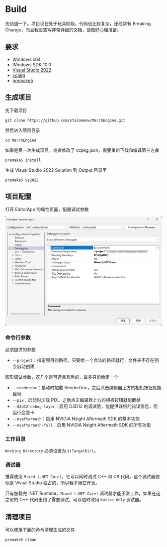 # Build

先劝退一下。项目现在处于玩具阶段，代码也比较复杂，还经常有 Breaking Change，而且我没空写非常详细的文档，请做好心理准备。

## 要求

- Windows x64
- Windows SDK 10.0
- [Visual Studio 2022](https://visualstudio.microsoft.com/zh-hans/vs/)
- [vcpkg](https://github.com/microsoft/vcpkg)
- [premake5](https://premake.github.io/)

## 生成项目

先下载项目

``` shell
git clone https://github.com/stalomeow/MarchEngine.git
```

然后进入项目目录

``` shell
cd MarchEngine
```

如果是第一次生成项目，或者修改了 vcpkg.json，需要重新下载和编译第三方库

``` shell
premake5 install
```

生成 Visual Studio 2022 Solution 到 Output 目录里

``` shell
premake5 vs2022
```

## 项目配置

打开 EditorApp 的属性页面，配置调试参数

<p align="center"><img src="Attachments/debugging.png"></p>

### 命令行参数

必须提供的参数

- `--project`：指定项目的路径，只要给一个合法的路径就行，文件夹不存在则会自动创建

图形调试参数，这几个是可选且互斥的，最多只能给定一个

- `--renderdoc`：启动时加载 RenderDoc，之后点击编辑器上方的相机按钮就能截帧
- `--pix`：启动时加载 PIX，之后点击编辑器上方的相机按钮就能截帧
- `--d3d12-debug-layer`：启用 D3D12 的调试层，能提供详细的错误信息，但运行会变卡
- `--nvaftermath`：启用 NVIDIA Nsight Aftermath SDK 的基本功能
- `--nvaftermath-full`：启用 NVIDIA Nsight Aftermath SDK 的所有功能

### 工作目录

`Working Directory` 必须设置为 `$(TargetDir)`。

### 调试器

推荐使用 `Mixed (.NET Core)`，它可以同时调试 C++ 和 C# 代码。这个调试器貌似是 Visual Studio 独占的，所以我才用它开发。

只有加载完 .NET Runtime，`Mixed (.NET Core)` 调试器才能正常工作，如果在这之前的 C++ 代码出错了需要调试，可以临时改用 `Native Only` 调试器。

## 清理项目

可以使用下面的命令清理生成的文件

``` shell
premake5 clean
```
